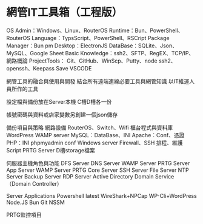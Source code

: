 # 網管IT工具箱（工程版）

OS Admin：Windows、Linux、RouterOS
Runtime：Bun、PowerShell、RouterOS
Language：TypsScript、PowerShell、RSCript
Package Manager：Bun pm
Desktop：ElectronJS
DataBase：SQLite、Json、MySQL、Google Sheet
Basic Knowledge：ssh2、SFTP、RegEX、TCP/IP、網路概論
ProjectTools：
Git、GitHub、WinScp、Putty、node ssh2、openssh、Keepass Save
VSCODE

網管工具的融合與使用與開發
結合所有遠端連線必要工具與網管知識
以IT維運人員所作的工具

設定檔與備份放在Server本機
C槽D槽各一份

帳號密碼與資料或店家變數另創建一個json儲存

備份項目與策略
  網路設備
    RouterOS、Switch、Wifi
  櫃台程式與資料庫
  WordPress
  WAMP server
    MySQL：DataBase、INI
    Apache：Conf、憑證
    PHP：INI
    phpmyadmin conf
  Windows server
    Firewall、SSH
    排程、維護Script
  PRTG Server
  D槽storage檔案

伺服器主機角色與功能
  DFS Server
  DNS Server
  WAMP Server
  PRTG Server
  App Server
  WAMP Server
  PRTG Core Server
  SSH Server
  File Server
  NTP Server
  Backup Server
  RDP Server
  Active Directory Domain Service（Domain Controller）

Server Applications
  Powershell latest
  WireShark+NPCap
  WP-Cli+WordPress
  Node.JS
  Bun
  Git
  NSSM

PRTG監控項目
